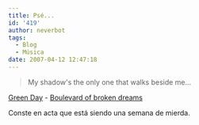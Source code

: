 ```yaml
---
title: Psé...
id: '419'
author: neverbot
tags:
  - Blog
  - Música
date: 2007-04-12 12:47:18
---
```


> My shadow's the only one that walks beside me...

[Green Day](http://www.greenday.com/) - [Boulevard of broken dreams](http://www.mystrands.com/track/3385576/ref/12)

Conste en acta que está siendo una semana de mierda.